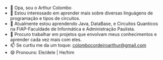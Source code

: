 - 👋 Opa, sou o Arthur Colombo
- 👀 Estou interessado em aprender mais sobre diversas linguágens de programação e tipos de circuitos.
- 🌱 Atualmente estou aprendendo Java, DataBase, e Circuitos Quanticos na FIAP-Faculdade de Informática e Administração Paulista.
- 💞️ Procuro trabalhar em projetos que envolvam meus conhecimentos e aprender cada vez mais com eles.
- 📫 Se curtiu me da um toque: colombocordeiroarthur@gmail.com
- 😄 Pronouns: Ele/dele | He/him

<!---
ArthurCCordeiro/ArthurCCordeiro is a ✨ special ✨ repository because its `README.md` (this file) appears on your GitHub profile.
You can click the Preview link to take a look at your changes.
--->
